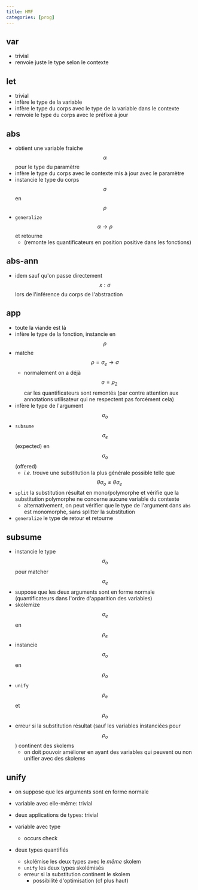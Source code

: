 ```yaml
---
title: HMF
categories: [prog]
---
```



## var

- trivial
- renvoie juste le type selon le contexte

## let

- trivial
- infère le type de la variable
- infère le type du corps avec le type de la variable dans le contexte
- renvoie le type du corps avec le préfixe à jour

## abs

- obtient une variable fraiche $$\alpha$$ pour le type du paramètre
- infère le type du corps avec le contexte mis à jour avec le paramètre
- instancie le type du corps $$\sigma$$ en $$\rho$$
- `generalize` $$\alpha \to \rho$$ et retourne
  - (remonte les quantificateurs en position positive dans les fonctions)

## abs-ann

- idem sauf qu'on passe directement $$x: \sigma$$ lors de l'inférence du
  corps de l'abstraction

## app

- toute la viande est là
- infère le type de la fonction, instancie en $$\rho$$
- matche $$\rho = \sigma_e \to \sigma$$
  - normalement on a déjà $$\sigma = \rho_2$$ car les quantificateurs
    sont remontés (par contre attention aux annotations utilisateur
    qui ne respectent pas forcément cela)
- infère le type de l'argument $$\sigma_o$$
- `subsume` $$\sigma_e$$ (expected) en $$\sigma_o$$ (offered)
   - *i.e.* trouve une substitution la plus générale possible telle
     que $$\theta \sigma_o \leq \theta \sigma_e$$
- `split` la substitution résultat en mono/polymorphe et vérifie que
  la substitution polymorphe ne concerne aucune variable du contexte
  - alternativement, on peut vérifier que le type de l'argument dans
    `abs` est monomorphe, sans splitter la substitution
- `generalize` le type de retour et retourne
	
## subsume

- instancie le type $$\sigma_o$$ pour matcher $$\sigma_e$$
- suppose que les deux arguments sont en forme normale
  (quantificateurs dans l'ordre d'apparition des variables)
- skolemize $$\sigma_e$$ en $$\rho_e$$
- instancie $$\sigma_o$$ en $$\rho_o$$
- `unify` $$\rho_e$$ et $$\rho_o$$
- erreur si la substitution résultat (sauf les variables instanciées
  pour $$\rho_o$$) continent des skolems
  - on doit pouvoir améliorer en ayant des variables qui peuvent ou
    non unifier avec des skolems

## unify

- on suppose que les arguments sont en forme normale

- variable avec elle-même: trivial
- deux applications de types: trivial
- variable avec type
  - occurs check
- deux types quantifiés
  - skolémise les deux types avec le *même* skolem
  - `unify` les deux types skolémisés
  - erreur si la substitution continent le skolem
    - possibilité d'optimisation (cf plus haut)

